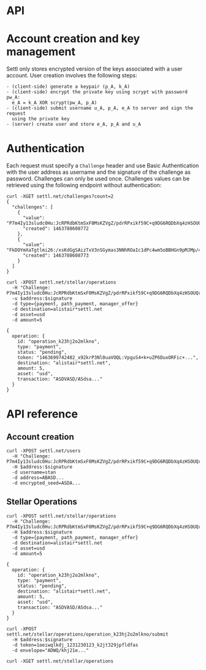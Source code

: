 # API

# Account creation and key management

Settl only stores encrypted version of the keys associated with a user account.
User creation involves the following steps:

```
- (client-side) generate a keypair (p_A, k_A)
- (client-side) encrypt the private key using scrypt with password pw_A:
  e_A = k_A XOR scrypt(pw_A, p_A)
- (client-side) submit username u_A, p_A, e_A to server and sign the request
  using the private key
- (server) create user and store e_A, p_A and u_A
```

# Authentication

Each request must specify a `Challenge` header and use Basic Authentication
with the user address as username and the signature of the challenge as
password. Challenges can only be used once. Challenges values can be retrieved
using the following endpoint without authentication:
```
curl -XGET settl.net/challenges?count=2
{
  "challenges": [
    {
      "value": "P7m4Iy13sludc0Hu:JcRPRdbKtmSxF0MsKZVgZ/pdrRPxikf59C+q9DG6RQDbXq4zHSOUQriBF187d1VPSPCLIYqJVtqgRM1xXhukAw==",
      "created": 1463788608772
    },
    {
      "value": "FkDOYmXaTgtlmi26:/xsKdGgSAizTxV3nSGymas3NNhROaIc1dPc4wm5oBBHGn9pMJMp/464wCf9dxMEEHW4aY7ycYHli4uZKldqWAQ==",
      "created": 1463788608773
    }
  ]
}
```

```
curl -XPOST settl.net/stellar/operations
  -H "Challenge: P7m4Iy13sludc0Hu:JcRPRdbKtmSxF0MsKZVgZ/pdrRPxikf59C+q9DG6RQDbXq4zHSOUQriBF187d1VPSPCLIYqJVtqgRM1xXhukAw=="
  -u $address:$signature
  -d type={payment, path_payment, manager_offer}
  -d destination=alistair*settl.net
  -d asset=usd
  -d amount=5

{
  operation: {
    id: "operation_k23hj2o2mlkno",
    type: "payment",
    status: "pending",
    token: "1463699742482_x92krP3Nl0uaVOQL:VpguS4+k+uZP6DuxORFic+...",
    destination: "alistair*settl.net",
    amount: 5,
    asset: "usd",
    transaction: "ASDVASD/ASdsa..."
  }
}
```

# API reference

## Account creation

```
curl -XPOST settl.net/users
  -H "Challenge: P7m4Iy13sludc0Hu:JcRPRdbKtmSxF0MsKZVgZ/pdrRPxikf59C+q9DG6RQDbXq4zHSOUQriBF187d1VPSPCLIYqJVtqgRM1xXhukAw=="
  -H $address:$signature
  -d username=stan
  -d address=ABASD...
  -d encrypted_seed=ASDA...
```

## Stellar Operations

```
curl -XPOST settl.net/stellar/operations
  -H "Challenge: P7m4Iy13sludc0Hu:JcRPRdbKtmSxF0MsKZVgZ/pdrRPxikf59C+q9DG6RQDbXq4zHSOUQriBF187d1VPSPCLIYqJVtqgRM1xXhukAw=="
  -H $address:$signature
  -d type={payment, path_payment, manager_offer}
  -d destination=alistair*settl.net
  -d asset=usd
  -d amount=5

{
  operation: {
    id: "operation_k23hj2o2mlkno",
    type: "payment",
    status: "pending",
    destination: "alistair*settl.net",
    amount: 5,
    asset: "usd",
    transaction: "ASDVASD/ASdsa..."
  }
}

```

```
curl -XPOST settl.net/stellar/operations/operation_k23hj2o2mlkno/submit
  -H $address:$signature
  -d token=1oeiwqlkdj_1231230123_k2jt329jpfldfas
  -d envelope="ADWQ/khj21e..."
```

```
curl -XGET settl.net/stellar/operations
```

